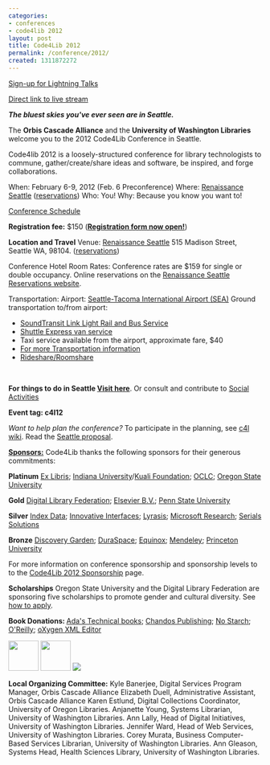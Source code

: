```yaml
---
categories:
- conferences
- code4lib 2012
layout: post
title: Code4Lib 2012
permalink: /conference/2012/
created: 1311872272
---
```

<p><a href="http://wiki.code4lib.org/index.php/2012_Lightning_Talks_Signup">Sign-up for Lightning Talks</a></p>

<a href="http://www.livestream.com/code4lib">Direct link to live stream</a>

<em><strong>The bluest skies you've ever seen are in Seattle.</strong></em>

The <strong>Orbis Cascade Alliance</strong> and the <strong>University of Washington Libraries</strong> welcome you to the 2012 Code4Lib Conference in Seattle.

Code4lib 2012 is a loosely-structured conference for library technologists to commune, gather/create/share ideas and software, be inspired, and forge collaborations.
&nbsp;

When: February 6-9, 2012 (Feb. 6 Preconference)
Where: <a href="http://www.marriott.com/hotels/travel/seasm-renaissance-seattle-hotel/">Renaissance Seattle</a> (<a href="https://resweb.passkey.com/Resweb.do?mode=welcome_ei_new&eventID=3420882">reservations</a>)
Who: You!
Why: Because you know you want to!
&nbsp;

<a href="/conference/2012/schedule">Conference Schedule</a>
&nbsp;

<strong>Registration fee:</strong> $150 (<strong><a href="http://www.surveymonkey.com/s/Code4LibNational2012">Registration form now open!</a></strong>)
&nbsp;

<strong>Location and Travel</strong>
Venue: <a href="http://www.marriott.com/hotels/travel/seasm-renaissance-seattle-hotel/">Renaissance Seattle</a> 515 Madison Street, Seattle WA, 98104.  (<a href="https://resweb.passkey.com/Resweb.do?mode=welcome_ei_new&eventID=3420882">reservations</a>)
&nbsp;

Conference Hotel Room Rates:
Conference rates are $159 for single or double occupancy.
Online reservations on the <a href="https://resweb.passkey.com/Resweb.do?mode=welcome_ei_new&eventID=3420882">Renaissance Seattle Reservations website</a>.
&nbsp;

Transportation:
Airport: <a href="http://www.portseattle.org/seatac/">Seattle-Tacoma International Airport (SEA)</a>
Ground transportation to/from airport:
<ul>
    <li><a href="http://www.soundtransit.org/">SoundTransit Link Light Rail and Bus Service</a></li>
    <li><a href="http://www.shuttleexpress.com/">Shuttle Express van service</a></li>
    <li>Taxi service available from the airport, approximate fare, $40</li>
    <li><a href="http://orbiscascade.org/index/code4lib-national-2012">For more Transportation information</a></li>
    <li><a href="http://wiki.code4lib.org/index.php/C4l2012_rideshare">Rideshare/Roomshare</a></li>
</ul>
&nbsp;

<strong>For things to do in Seattle <a href="http://orbiscascade.org/index/code4lib-national-2012">Visit here</a></strong>. Or consult and contribute to <a href="http://wiki.code4lib.org/index.php/2012_c4l2012_social_activities">Social Activities</a>
&nbsp;


<strong>Event tag: c4l12</strong>
&nbsp;

<em>Want to help plan the conference?</em>
To participate in the planning, see <a href="http://wiki.code4lib.org/index.php/Main_Page">c4l wiki</a>.
Read the <a href="http://sites.google.com/site/code4lib2012seattle/">Seattle proposal</a>.
&nbsp;


<strong><a href="/conference/2012/sponsors">Sponsors:</a></strong>
Code4Lib thanks the following sponsors for their generous commitments:

<strong>Platinum</strong> <a href="http://www.exlibrisgroup.com/category/Home">Ex Libris</a>; <a href="http://www.indiana.edu/">Indiana University</a>/<a href="http://kuali.org/">Kuali Foundation</a>; <a href="http://www.oclc.org">OCLC</a>; <a href="http://oregonstate.edu">Oregon State University</a>

<strong>Gold</strong> <a href="http://www.diglib.org/">Digital Library Federation</a>; <a href="http://www.elsevier.com">Elsevier B.V.</a>; <a href="http://psu.edu">Penn State University</a>

<strong>Silver</strong> <a href="http://indexdata.com">Index Data</a>; <a href="http://iii.com">Innovative Interfaces</a>; <a href="http://www.lyrasis.org/">Lyrasis</a>; <a href="http://research.microsoft.com/en-us/">Microsoft Research</a>; <a href="www.serialssolutions.com/">Serials Solutions</a>

<strong>Bronze</strong> <a href="http://discoverygarden.ca/">Discovery Garden</a>; <a href="http://duraspace.org/">DuraSpace</a>; <a href="http://www.esilibrary.com">Equinox</a>; <a href="http://www.mendeley.com/">Mendeley</a>; <a href="http://www.princeton.edu/main/">Princeton University</a>

For more information on conference sponsorship and sponsorship levels to to the <a href="/conference/2012/sponsorship">Code4Lib 2012 Sponsorship</a> page.
&nbsp;


<strong>Scholarships</strong>
Oregon State University and the Digital Library Federation are sponsoring five scholarships to promote gender and cultural diversity. See <a href="/conference/2012/scholarship-announcement">how to apply</a>.
&nbsp;


<strong>Book Donations: </strong><a href="http://www.seattletechnicalbooks.com/">Ada's Technical books</a>; <a href="http://www.woodheadpublishing.com/en/menuList.aspx?name=Chandos">Chandos Publishing</a>; <a href="http://nostarch.com/">No Starch</a>; <a href="http://oreilly.com/">O'Reilly</a>; <a href="http://www.oxygenxml.com/">oXygen XML Editor</a>

<a href="http://www.seattletechnicalbooks.com/"><img src="http://code4lib.org/files/ADASLOGOHorizontalGray.jpg" border="0" height="60" /></a>  <a href="http://nostarch.com/"><img src="http://code4lib.org/files/nsp_logo_long.png" border="0" height="60" /></a>  <a href="http://answers.oreilly.com/"><img src="http://ug.oreilly.com/promote/ug_answers.gif"/></a>


<strong>Local Organizing Committee:</strong>
Kyle Banerjee, Digital Services Program Manager, Orbis Cascade Alliance
Elizabeth Duell, Administrative Assistant, Orbis Cascade Alliance
Karen Estlund, Digital Collections Coordinator, University of Oregon Libraries.
Anjanette Young, Systems Librarian, University of Washington Libraries.
Ann Lally, Head of Digital Initiatives, University of Washington Libraries.
Jennifer Ward, Head of Web Services, University of Washington Libraries.
Corey Murata, Business Computer-Based Services Librarian, University of Washington Libraries.
Ann Gleason, Systems Head, Health Sciences Library, University of Washington Libraries.
&nbsp;

<!--break-->
